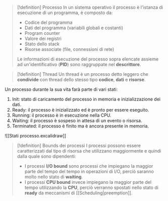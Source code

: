 > [!definition] Processo
> In un sistema operativo il processo è l'istanza di esecuzione di un programma, è composto da:
> * Codice del programma
> * Dati del programma (variabili globali e costanti)
> * Program counter
> * Valore dei registri
> * Stato dello stack
> * Risorse associate (file, connessioni di rete)
> 
> Le informazioni di esecuzione del processo sopra elencate assieme ad un'identificativo (**PID**) sono raggruppate nel **descrittore**.

> [!definition] Thread
> Un thread è un processo detto leggero che **condivide** con thread dello stesso tipo **codice**, **dati** e **risorse**.

Un processo durante la sua vita farà parte di vari stati:
1. Init: stato di caricamento del processo in memoria e inizializzazione dei dati.
2. Ready: il processo è inizializzato ed è pronto per essere eseguito.
3. Running: il processo è in esecuzione nella CPU.
4. Waiting: il processo è sospeso in attesa di un evento o risorsa.
5. Terminated: il processo è finito ma è ancora presente in memoria.

![[Stati processo.excalidraw]]

> [!definition] Bounds dei processi
> I processi possono essere caratterizzati dal tipo di risorsa che utilizzano maggiormente e quindi dalla quale sono dipendenti:
> * I processi **I/O bound** sono processi che impiegano la maggior parte del tempo del tempo in operazioni di I/O, perciò saranno molto nello stato di **waiting**.
> * I processi **CPU bound** invece impiegano la maggior parte del tempo utilizzando la **CPU**, perciò verranno spostati nello stato di **ready** da meccanismi di [[Scheduling|preemption]].